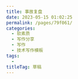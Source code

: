 ```yaml
---
title: 事故复盘
date: 2023-05-15 01:02:25
permalink: /pages/79f061/
categories: 
  - 软素质
  - 写作分享
  - 写作
  - 技术写作模板
tags: 
  - 
titleTag: 草稿
---
```

